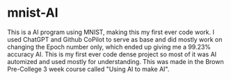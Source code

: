 # mnist-AI
This is a AI program using MNIST, making this my first ever code work. I used ChatGPT and Github CoPilot to serve as base and did mostly work on changing the Epoch number only, which ended up giving me a 99.23% accuracy AI. This is my first ever code dense project so most of it was AI automized and used mostly for understanding. This was made in the Brown Pre-College 3 week course called "Using AI to make AI".
